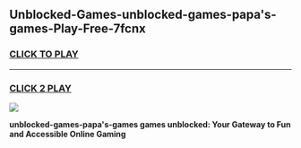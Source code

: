 
## Unblocked-Games-unblocked-games-papa's-games-Play-Free-7fcnx
<h3>
<a href="https://premium76.site?title=unblocked-games-papa's-games&ref=15A">CLICK TO PLAY</a></h3>
<hr>

<h3>
<a href="https://premium76.site?title=unblocked-games-papa's-games&ref=15A">CLICK 2 PLAY</a>
  
</h3>

<a href="https://premium76.site?title=unblocked-games-papa's-games&ref=15A"><img src="https://clearcache.store/games.png"></a>


**unblocked-games-papa's-games games unblocked: Your Gateway to Fun and Accessible Online Gaming**
